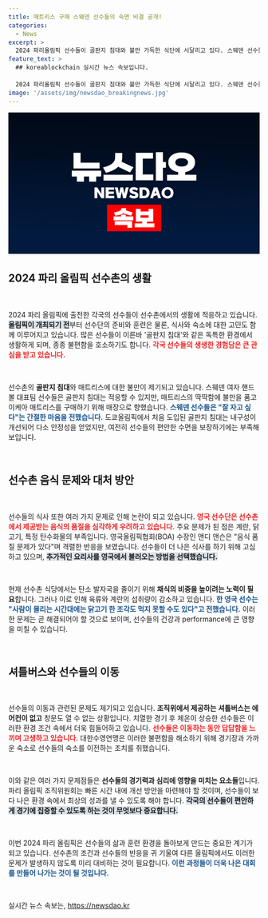 ```yaml
---
title: 매트리스 구매 스웨덴 선수들의 숙면 비결 공개!
categories:
  - News
excerpt: >
  2024 파리올림픽 선수들이 골판지 침대와 불만 가득한 식단에 시달리고 있다. 스웨덴 선수들은 매트리스 교체를 선택했고, 영국 선수들은 극복해야 할 식사 문제를 호소 중이다. 선수촌의 환경이 화제를 모은다!
feature_text: >
  ## koreablockchain 실시간 뉴스 속보입니다.

  2024 파리올림픽 선수들이 골판지 침대와 불만 가득한 식단에 시달리고 있다. 스웨덴 선수들은 매트리스 교체를 선택했고, 영국 선수들은 극복해야 할 식사 문제를 호소 중이다. 선수촌의 환경이 화제를 모은다!
image: '/assets/img/newsdao_breakingnews.jpg'
---
```


<p><img src="/assets/img/newsdao_breakingnews.jpg" alt="koreablockchain 속보" /></p>

<h2 data-ke-size="size26">2024 파리 올림픽 선수촌의 생활</h2>

<p data-ke-size="size16">&nbsp;</p>

<p>2024 파리 올림픽에 출전한 각국의 선수들이 선수촌에서의 생활에 적응하고 있습니다. <b><span style="background-color: #21538527;">올림픽이 개최되기 전</span></b>부터 선수단의 준비와 훈련은 물론, 식사와 숙소에 대한 고민도 함께 이루어지고 있습니다. 많은 선수들이 이른바 '골판지 침대'와 같은 독특한 환경에서 생활하게 되며, 종종 불편함을 호소하기도 합니다. <b><span style="color: #ee2323;">각국 선수들의 생생한 경험담은 큰 관심을 받고 있습니다.</span></b></p>

<p data-ke-size="size16">&nbsp;</p>

<p>선수촌의 <b>골판지 침대</b>와 매트리스에 대한 불만이 제기되고 있습니다. 스웨덴 여자 핸드볼 대표팀 선수들은 골판지 침대는 적응할 수 있지만, 매트리스의 딱딱함에 불만을 품고 이케아 매트리스를 구매하기 위해 매장으로 향했습니다. <b><span style="color: #1a5490;">스웨덴 선수들은 "잘 자고 싶다"는 간절한 마음을 전했습니다.</span></b> 도쿄올림픽에서 처음 도입된 골판지 침대는 내구성이 개선되어 다소 안정성을 얻었지만, 여전히 선수들의 편안한 수면을 보장하기에는 부족해 보입니다. </p>

<p data-ke-size="size16">&nbsp;</p>

<h2 data-ke-size="size26">선수촌 음식 문제와 대처 방안</h2>

<p data-ke-size="size16">&nbsp;</p>

<p>선수들의 식사 또한 여러 가지 문제로 인해 논란이 되고 있습니다. <b><span style="color: #ee2323;">영국 선수단은 선수촌에서 제공받는 음식의 품질을 심각하게 우려하고 있습니다.</span></b> 주요 문제가 된 점은 계란, 닭고기, 특정 탄수화물의 부족입니다. 영국올림픽협회(BOA) 수장인 앤디 앤슨은 "음식 품질 문제가 있다"며 격렬한 반응을 보였습니다. 선수들이 더 나은 식사를 하기 위해 고심하고 있으며, <b><span style="background-color: #21538527;">추가적인 요리사를 영국에서 불러오는 방법을 선택했습니다.</span></b> </p>

<p data-ke-size="size16">&nbsp;</p>

<p>현재 선수촌 식당에서는 탄소 발자국을 줄이기 위해 <b>채식의 비중을 높이려는 노력이 필요</b>합니다. 그러나 이로 인해 육류와 계란의 섭취량이 감소하고 있습니다. <b><span style="color: #1a5490;">한 영국 선수는 "사람이 몰리는 시간대에는 닭고기 한 조각도 먹지 못할 수도 있다"고 전했습니다.</span></b> 이러한 문제는 곧 해결되어야 할 것으로 보이며, 선수들의 건강과 performance에 큰 영향을 미칠 수 있습니다. </p>

<p data-ke-size="size16">&nbsp;</p>

<h2 data-ke-size="size26">셔틀버스와 선수들의 이동</h2>

<p data-ke-size="size16">&nbsp;</p>

<p>선수들의 이동과 관련된 문제도 제기되고 있습니다. <b>조직위에서 제공하는 셔틀버스는 에어컨이 없고</b> 창문도 열 수 없는 상황입니다. 치열한 경기 후 체온이 상승한 선수들은 이러한 환경 조건 속에서 더욱 힘들어하고 있습니다. <b><span style="color: #ee2323;">선수들은 이동하는 동안 답답함을 느끼며 고생하고 있습니다.</span></b> 대한수영연맹은 이러한 불편함을 해소하기 위해 경기장과 가까운 숙소로 선수들의 숙소를 이전하는 조치를 취했습니다. </p>

<p data-ke-size="size16">&nbsp;</p>

<p>이와 같은 여러 가지 문제점들은 <b>선수들의 경기력과 심리에 영향을 미치는 요소들</b>입니다. 파리 올림픽 조직위원회는 빠른 시간 내에 개선 방안을 마련해야 할 것이며, 선수들이 보다 나은 환경 속에서 최상의 성과를 낼 수 있도록 해야 합니다. <b><span style="background-color: #21538527;">각국의 선수들이 편안하게 경기에 집중할 수 있도록 하는 것이 무엇보다 중요합니다.</span></b></p>

<p data-ke-size="size16">&nbsp;</p>

<p>이번 2024 파리 올림픽은 선수들의 삶과 훈련 환경을 돌아보게 만드는 중요한 계기가 되고 있습니다. 선수촌의 조건과 선수들의 반응을 귀 기울여 다른 올림픽에서도 이러한 문제가 발생하지 않도록 미리 대비하는 것이 필요합니다. <b><span style="color: #1a5490;">이런 과정들이 더욱 나은 대회를 만들어 나가는 것이 될 것입니다.</span></b></p>

<p data-ke-size="size16">&nbsp;</p>
실시간 뉴스 속보는, <a href="https://newsdao.kr" rel="dofollow">https://newsdao.kr</a>


